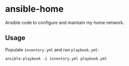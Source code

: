 # ansible-home #

Ansible code to configure and maintain my home network.

## Usage ##

Populate `inventory.yml` and run `playbook.yml`:

```console
ansible-playbook -i inventory.yml playbook.yml
```
